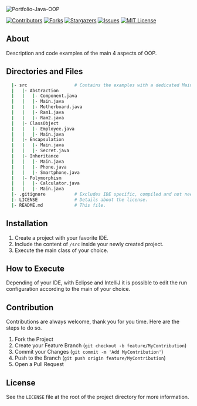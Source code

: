 ![Portfolio-Java-OOP](https://user-images.githubusercontent.com/42849270/123710474-dbab3500-d83c-11eb-90d1-c08c5191b77f.png)



<!-- Shield Badges -->
[![Contributors][contributors-shield]][contributors-url]
[![Forks][forks-shield]][forks-url]
[![Stargazers][stars-shield]][stars-url]
[![Issues][issues-shield]][issues-url]
[![MIT License][license-shield]][license-url]


<!-- Description of the Project -->
## About

Description and code examples of the main 4 aspects of OOP.



<!-- Repo's Content Tree -->
## Directories and Files
``` bash
  |- src                  # Contains the examples with a dedicated Main class for each of them.
  |   |- Abstraction
  |   |   |- Component.java
  |   |   |- Main.java
  |   |   |- Motherboard.java
  |   |   |- Ram1.java
  |   |   |- Ram2.java
  |   |- ClassObject
  |   |   |- Employee.java
  |   |   |- Main.java
  |   |- Encapsulation
  |   |   |- Main.java
  |   |   |- Secret.java
  |   |- Inheritance
  |   |   |- Main.java
  |   |   |- Phone.java
  |   |   |- Smartphone.java
  |   |- Polymorphism
  |   |   |- Calculator.java
  |   |   |- Main.java
  |- .gitignore           # Excludes IDE specific, compiled and not needed files.
  |- LICENSE              # Details about the license.
  |- README.md            # This file.
```



<!-- Getting Started -->
## Installation
1. Create a project with your favorite IDE.
2. Include the content of `/src` inside your newly created project.
3. Execute the main class of your choice.



## How to Execute
Depending of your IDE, with Eclipse and IntelliJ it is possible to edit the run configuration according to the main of your choice. 



<!-- Contribution -->
## Contribution

Contributions are always welcome, thank you for you time. Here are the steps to do so.

1. Fork the Project
2. Create your Feature Branch (`git checkout -b feature/MyContribution`)
3. Commit your Changes (`git commit -m 'Add MyContribution'`)
4. Push to the Branch (`git push origin feature/MyContribution`)
5. Open a Pull Request



<!-- License -->
## License

See the `LICENSE` file at the root of the project directory for more information.



<!-- md links & imgs -->
<!-- https://www.markdownguide.org/basic-syntax/#reference-style-links -->
[contributors-shield]: https://img.shields.io/github/contributors/steve-levesque/Portfolio-Java-OOP.svg?style=for-the-badge
[contributors-url]: https://github.com/steve-levesque/Portfolio-Java-OOP/graphs/contributors
[forks-shield]: https://img.shields.io/github/forks/steve-levesque/Portfolio-Java-OOP.svg?style=for-the-badge
[forks-url]: https://github.com/steve-levesque/Portfolio-Java-OOP/network/members
[stars-shield]: https://img.shields.io/github/stars/steve-levesque/Portfolio-Java-OOP.svg?style=for-the-badge
[stars-url]: https://github.com/steve-levesque/Portfolio-Java-OOP/stargazers
[issues-shield]: https://img.shields.io/github/issues/steve-levesque/Portfolio-Java-OOP.svg?style=for-the-badge
[issues-url]: https://github.com/steve-levesque/Portfolio-Java-OOP/issues
[license-shield]: https://img.shields.io/github/license/steve-levesque/Portfolio-Java-OOP.svg?style=for-the-badge
[license-url]: https://github.com/steve-levesque/Portfolio-Java-OOP/blob/main/LICENSE
